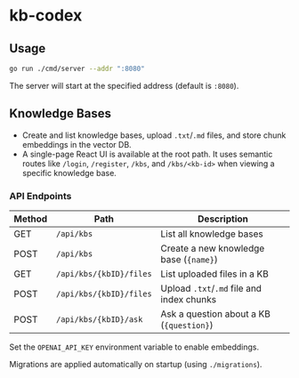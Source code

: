 # kb-codex

## Usage

```sh
go run ./cmd/server --addr ":8080"
```

The server will start at the specified address (default is `:8080`).

## Knowledge Bases

- Create and list knowledge bases, upload `.txt`/`.md` files, and store chunk embeddings in the vector DB.
- A single-page React UI is available at the root path. It uses semantic routes
  like `/login`, `/register`, `/kbs`, and `/kbs/<kb-id>` when viewing a specific
  knowledge base.

### API Endpoints

| Method | Path                         | Description                               |
|--------|------------------------------|-------------------------------------------|
| GET    | `/api/kbs`                   | List all knowledge bases                  |
| POST   | `/api/kbs`                   | Create a new knowledge base (`{name}`)    |
| GET    | `/api/kbs/{kbID}/files`      | List uploaded files in a KB               |
| POST   | `/api/kbs/{kbID}/files`      | Upload `.txt`/`.md` file and index chunks |
| POST   | `/api/kbs/{kbID}/ask`        | Ask a question about a KB (`{question}`) |

Set the `OPENAI_API_KEY` environment variable to enable embeddings.

Migrations are applied automatically on startup (using `./migrations`).